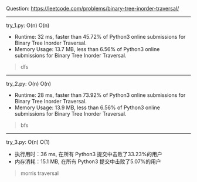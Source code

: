 Question: https://leetcode.com/problems/binary-tree-inorder-traversal/

---

try_1.py: O(n) O(n)
* Runtime: 32 ms, faster than 45.72% of Python3 online submissions for Binary Tree Inorder Traversal.
* Memory Usage: 13.7 MB, less than 6.56% of Python3 online submissions for Binary Tree Inorder Traversal.

> dfs

---

try_2.py: O(n) O(n)
* Runtime: 28 ms, faster than 73.92% of Python3 online submissions for Binary Tree Inorder Traversal.
* Memory Usage: 13.9 MB, less than 6.56% of Python3 online submissions for Binary Tree Inorder Traversal.

> bfs

---

try_3.py: O(n) O(1)

* 执行用时：36 ms, 在所有 Python3 提交中击败了33.23%的用户
* 内存消耗：15.1 MB, 在所有 Python3 提交中击败了5.07%的用户

> morris traversal